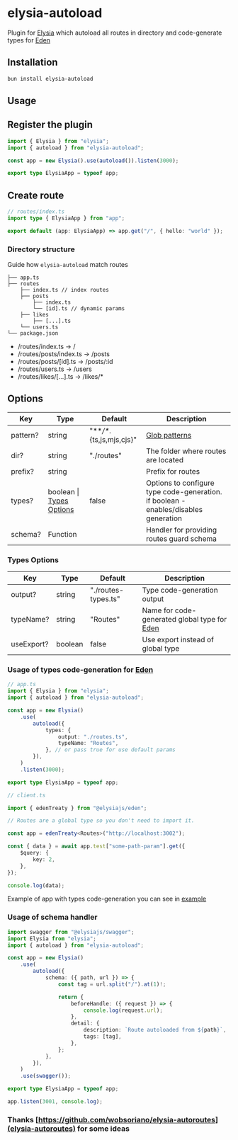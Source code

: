 # elysia-autoload

Plugin for [Elysia](https://elysiajs.com/) which autoload all routes in directory and code-generate types for [Eden](https://elysiajs.com/eden/overview.html)

## Installation

```bash
bun install elysia-autoload
```

## Usage

## Register the plugin

```ts
import { Elysia } from "elysia";
import { autoload } from "elysia-autoload";

const app = new Elysia().use(autoload()).listen(3000);

export type ElysiaApp = typeof app;
```

## Create route

```ts
// routes/index.ts
import type { ElysiaApp } from "app";

export default (app: ElysiaApp) => app.get("/", { hello: "world" });
```

### Directory structure

Guide how `elysia-autoload` match routes

```
├── app.ts
├── routes
    ├── index.ts // index routes
    ├── posts
        ├── index.ts
        └── [id].ts // dynamic params
    ├── likes
        ├── [...].ts
    └── users.ts
└── package.json
```

-   /routes/index.ts → /
-   /routes/posts/index.ts → /posts
-   /routes/posts/[id].ts → /posts/:id
-   /routes/users.ts → /users
-   /routes/likes/[...].ts → /likes/\*

## Options

| Key      | Type                                       | Default                     | Description                                                                         |
| -------- | ------------------------------------------ | --------------------------- | ----------------------------------------------------------------------------------- |
| pattern? | string                                     | "\*\*_/\*_.{ts,js,mjs,cjs}" | [Glob patterns](<https://en.wikipedia.org/wiki/Glob_(programming)>)                 |
| dir?     | string                                     | "./routes"                  | The folder where routes are located                                                 |
| prefix?  | string                                     |                             | Prefix for routes                                                                   |
| types?   | boolean \| [Types Options](#types-options) | false                       | Options to configure type code-generation. if boolean - enables/disables generation |
| schema?  | Function                                   |                             | Handler for providing routes guard schema                                           |

### Types Options

| Key        | Type    | Default             | Description                                                                             |
| ---------- | ------- | ------------------- | --------------------------------------------------------------------------------------- |
| output?    | string  | "./routes-types.ts" | Type code-generation output                                                             |
| typeName?  | string  | "Routes"            | Name for code-generated global type for [Eden](https://elysiajs.com/eden/overview.html) |
| useExport? | boolean | false               | Use export instead of global type                                                       |

### Usage of types code-generation for [Eden](https://elysiajs.com/eden/overview.html)

```ts
// app.ts
import { Elysia } from "elysia";
import { autoload } from "elysia-autoload";

const app = new Elysia()
    .use(
        autoload({
            types: {
                output: "./routes.ts",
                typeName: "Routes",
            }, // or pass true for use default params
        }),
    )
    .listen(3000);

export type ElysiaApp = typeof app;
```

```ts
// client.ts

import { edenTreaty } from "@elysiajs/eden";

// Routes are a global type so you don't need to import it.

const app = edenTreaty<Routes>("http://localhost:3002");

const { data } = await app.test["some-path-param"].get({
    $query: {
        key: 2,
    },
});

console.log(data);
```

Example of app with types code-generation you can see in [example](https://github.com/kravetsone/elysia-autoload/tree/main/example)

### Usage of schema handler

```ts
import swagger from "@elysiajs/swagger";
import Elysia from "elysia";
import { autoload } from "elysia-autoload";

const app = new Elysia()
    .use(
        autoload({
            schema: ({ path, url }) => {
                const tag = url.split("/").at(1)!;

                return {
                    beforeHandle: ({ request }) => {
                        console.log(request.url);
                    },
                    detail: {
                        description: `Route autoloaded from ${path}`,
                        tags: [tag],
                    },
                };
            },
        }),
    )
    .use(swagger());

export type ElysiaApp = typeof app;

app.listen(3001, console.log);
```

### Thanks [https://github.com/wobsoriano/elysia-autoroutes](elysia-autoroutes) for some ideas
